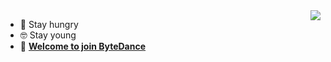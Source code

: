 <img align="right" src="https://github-readme-stats.vercel.app/api?username=henrylee2cn&show_icons=true&icon_color=805AD5&text_color=718096&bg_color=ffffff&hide_title=true" />


- 🤔 Stay hungry
- 🤓 Stay young
- 👋 **[Welcome to join ByteDance](https://bytedance.feishu.cn/docs/doccnnpZqtAY1OXXRBtyJUA1Eqf)**


<!--
**henrylee2cn/henrylee2cn** is a ✨ _special_ ✨ repository because its `README.md` (this file) appears on your GitHub profile.

Here are some ideas to get you started:

- 🔭 I’m currently working on ...
- 🌱 I’m currently learning ...
- 👯 I’m looking to collaborate on ...
- 🤔 I’m looking for help with ...
- 💬 Ask me about ...
- 📫 How to reach me: ...
- 😄 Pronouns: ...
- ⚡ Fun fact: ...
-->

<!-- <h2>🏆 Github Profile Trophy</h2>
<img src="https://github-profile-trophy.vercel.app/?username=henrylee2cn&column=6"/>
 
---
<div>
  <img height="170" align="left" src="https://github-readme-stats.vercel.app/api?username=henrylee2cn&count_private=true&include_all_commits=true" />
  <img src="https://github-readme-stats.vercel.app/api/top-langs/?username=henrylee2cn&layout=compact" />
</div>
-->
<br/>


